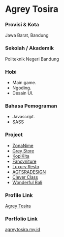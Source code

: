 # Agrey Tosira

### Provisi & Kota

Jawa Barat, Bandung

### Sekolah / Akademik

Politeknik Negeri Bandung

### Hobi

- Main game.
- Ngoding.
- Desain UI.

### Bahasa Pemograman

- Javascript.
- SASS

### Project

- [ZonaNime](https://www.agreytosira.my.id/project/zonanime/)
- [Grey Store](https://www.agreytosira.my.id/project/greystore/)
- [KopiKita](https://www.agreytosira.my.id/project/kopikita/)
- [Fancyniture](https://www.agreytosira.my.id/project/fancyniture/)
- [Luxury Resto](https://www.agreytosira.my.id/project/luxuryresto/)
- [AGTSRADESIGN](https://www.agreytosira.my.id/project/agtsradesign/)
- [Clever Class](https://www.agreytosira.my.id/project/cleverclass/)
- [Wonderful Bali](https://www.agreytosira.my.id/project/wonderfulbali/)

### Profile Link

[Agrey Tosira](https://github.com/agreytosira)

### Portfolio Link

[agreytosira.my.id](https://www.agreytosira.my.id)
